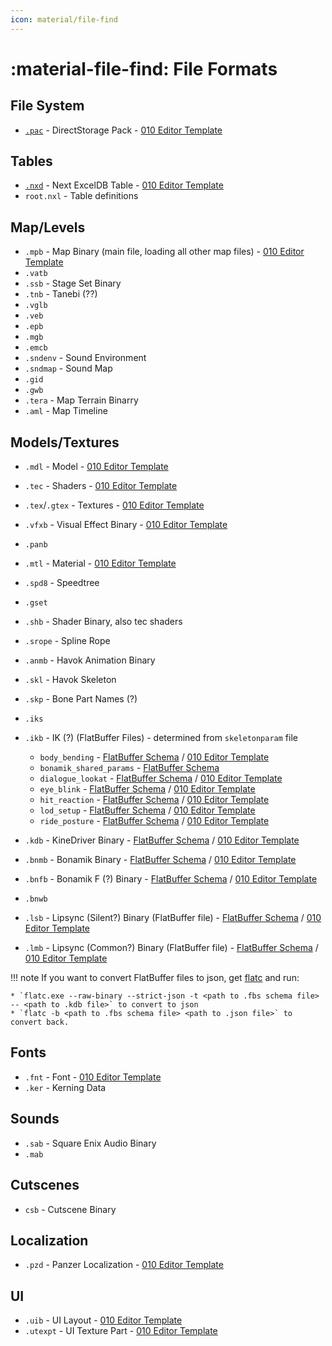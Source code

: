 ```yaml
---
icon: material/file-find
---
```


# :material-file-find: File Formats

## File System

* [`.pac`](pac.md) - DirectStorage Pack - [010 Editor Template](https://github.com/Nenkai/010GameTemplates/blob/main/Square%20Enix/Final%20Fantasy%2016/FF16_pac_PACK.bt)

## Tables
* [`.nxd`](nxd.md) - Next ExcelDB Table - [010 Editor Template](https://github.com/Nenkai/010GameTemplates/blob/main/Square%20Enix/Final%20Fantasy%2016/FF16_nxd_NXDF.bt)
* `root.nxl` - Table definitions

## Map/Levels

* `.mpb` - Map Binary (main file, loading all other map files) - [010 Editor Template](https://github.com/Nenkai/010GameTemplates/blob/main/Square%20Enix/Final%20Fantasy%2016/FF16_mpb_MapBinary.bt)
* `.vatb`
* `.ssb` - Stage Set Binary
* `.tnb` - Tanebi (??)
* `.vglb`
* `.veb`
* `.epb`
* `.mgb`
* `.emcb`
* `.sndenv` - Sound Environment
* `.sndmap` - Sound Map
* `.gid`
* `.gwb`
* `.tera` - Map Terrain Binarry
* `.aml` - Map Timeline
## Models/Textures

* `.mdl` - Model - [010 Editor Template](https://github.com/Nenkai/010GameTemplates/blob/main/Square%20Enix/Final%20Fantasy%2016/FF16_mdl_Model.bt)
* `.tec` - Shaders - [010 Editor Template](https://github.com/KillzXGaming/FF16-010-Templates/blob/main/TEC.bt)
* `.tex`/`.gtex` - Textures - [010 Editor Template](https://github.com/Nenkai/010GameTemplates/blob/main/Square%20Enix/Final%20Fantasy%2016/FF16_tex_Texture.bt)
* `.vfxb` - Visual Effect Binary - [010 Editor Template](https://github.com/AlexPlaceres/FF16Templates/blob/main/Incomplete/vfxb.bt)
* `.panb`
* `.mtl` - Material - [010 Editor Template](https://github.com/KillzXGaming/FF16-010-Templates/blob/main/MTL.bt)
* `.spd8` - Speedtree
* `.gset`
* `.shb` - Shader Binary, also tec shaders
* `.srope` - Spline Rope

* `.anmb` - Havok Animation Binary
* `.skl` - Havok Skeleton
* `.skp` - Bone Part Names (?)
* `.iks`
* `.ikb` - IK (?) (FlatBuffer Files) - determined from `skeletonparam` file
    * `body_bending` - [FlatBuffer Schema](https://github.com/Nenkai/FF16Tools/blob/master/FF16Tools.Files.FlatBuffers/IKB/BDYB_BodyBendingBinary.fbs) / [010 Editor Template](https://github.com/Nenkai/010GameTemplates/blob/main/Square%20Enix/Final%20Fantasy%2016/FF16_ikb_BodyBending.bt)
    * `bonamik_shared_params` - [FlatBuffer Schema](https://github.com/Nenkai/FF16Tools/blob/master/FF16Tools.Files.FlatBuffers/IKB/BNMS_BonamikSharedParamsBinary.fbs)
    * `dialogue_lookat` - [FlatBuffer Schema](https://github.com/Nenkai/FF16Tools/blob/master/FF16Tools.Files.FlatBuffers/IKB/DGLK_DialogueLookAtBinary.fbs) / [010 Editor Template](https://github.com/Nenkai/010GameTemplates/blob/main/Square%20Enix/Final%20Fantasy%2016/FF16_ikb_DialogueLookAt.bt)
    * `eye_blink` - [FlatBuffer Schema](https://github.com/Nenkai/FF16Tools/blob/master/FF16Tools.Files.FlatBuffers/IKB/EYEB_EyeBlinkBinary.fbs) / [010 Editor Template](https://github.com/Nenkai/010GameTemplates/blob/main/Square%20Enix/Final%20Fantasy%2016/FF16_ikb_EyeBlink.bt)
    * `hit_reaction` - [FlatBuffer Schema](https://github.com/Nenkai/FF16Tools/blob/master/FF16Tools.Files.FlatBuffers/IKB/HITR_HitReactionBinary.fbs) / [010 Editor Template](https://github.com/Nenkai/010GameTemplates/blob/main/Square%20Enix/Final%20Fantasy%2016/FF16_ikb_HitReaction.bt)
    * `lod_setup` - [FlatBuffer Schema](https://github.com/Nenkai/FF16Tools/blob/master/FF16Tools.Files.FlatBuffers/IKB/LODB_LodBinary.fbs) / [010 Editor Template](https://github.com/Nenkai/010GameTemplates/blob/main/Square%20Enix/Final%20Fantasy%2016/FF16_ikb_LODBinary.bt)
    * `ride_posture` - [FlatBuffer Schema](https://github.com/Nenkai/FF16Tools/blob/master/FF16Tools.Files.FlatBuffers/IKB/RIDE_RidePostureBinary.fbs) / [010 Editor Template](https://github.com/Nenkai/010GameTemplates/blob/main/Square%20Enix/Final%20Fantasy%2016/FF16_ikb_RidePosture.bt)
* `.kdb` - KineDriver Binary - [FlatBuffer Schema](https://github.com/Nenkai/FF16Tools/blob/master/FF16Tools.Files.FlatBuffers/KDB_KineDriverBinary.fbs) / [010 Editor Template](https://github.com/Nenkai/010GameTemplates/blob/main/Square%20Enix/Final%20Fantasy%2016/FF16_kdb_KineDriverBinary.bt)
* `.bnmb` - Bonamik Binary - [FlatBuffer Schema](https://github.com/Nenkai/FF16Tools/blob/master/FF16Tools.Files.FlatBuffers/BNMB_BonamikBinary.fbs) / [010 Editor Template](https://github.com/Nenkai/010GameTemplates/blob/main/Square%20Enix/Final%20Fantasy%2016/FF16_bnmb_Bonamik.bt)
* `.bnfb` - Bonamik F (?) Binary - [FlatBuffer Schema](https://github.com/Nenkai/FF16Tools/blob/master/FF16Tools.Files.FlatBuffers/BNFB_BonamikFBinary.fbs) / [010 Editor Template](https://github.com/Nenkai/010GameTemplates/blob/main/Square%20Enix/Final%20Fantasy%2016/FF16_bnmb_Bonamik.bt)
* `.bnwb`
* `.lsb` - Lipsync (Silent?) Binary (FlatBuffer file) - [FlatBuffer Schema](https://github.com/Nenkai/FF16Tools/blob/master/FF16Tools.Files.FlatBuffers/LSDB_LipsyncSilentDataBinary.fbs) / [010 Editor Template](https://github.com/Nenkai/FF16Tools/blob/master/FF16Tools.Files.FlatBuffers/LSDB_LipsyncSilentDataBinary.fbs)
* `.lmb` - Lipsync (Common?) Binary (FlatBuffer file) - [FlatBuffer Schema](https://github.com/Nenkai/FF16Tools/blob/master/FF16Tools.Files.FlatBuffers/LMDB_LipsyncCommonDataBinary.fbs) / [010 Editor Template](https://github.com/Nenkai/010GameTemplates/blob/main/Square%20Enix/Final%20Fantasy%2016/FF16_bnfb_BonamikFBinary.bt)

!!! note
    If you want to convert FlatBuffer files to json, get [flatc](https://github.com/google/flatbuffers/releases) and run:

    * `flatc.exe --raw-binary --strict-json -t <path to .fbs schema file> -- <path to .kdb file>` to convert to json
    * `flatc -b <path to .fbs schema file> <path to .json file>` to convert back.

## Fonts
* `.fnt` - Font - [010 Editor Template](https://github.com/KillzXGaming/FF16-010-Templates/blob/main/FNT.bt)
* `.ker` - Kerning Data

## Sounds

* `.sab` - Square Enix Audio Binary
* `.mab`

## Cutscenes

* `csb` - Cutscene Binary

## Localization
* `.pzd` - Panzer Localization - [010 Editor Template](https://github.com/KillzXGaming/FF16-010-Templates/blob/main/PZD.bt)

## UI
* `.uib` - UI Layout - [010 Editor Template](https://github.com/AlexPlaceres/FF16Templates/blob/main/Incomplete/uib.bt)
* `.utexpt` - UI Texture Part - [010 Editor Template](https://github.com/AlexPlaceres/FF16Templates/blob/main/Incomplete/utexpt.bt)